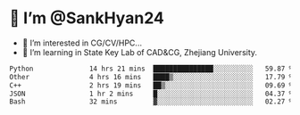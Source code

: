 # 👋 I’m @SankHyan24

- 👀 I’m interested in CG/CV/HPC...
- 🌱 I’m learning in State Key Lab of CAD&CG, Zhejiang University.

<!---
SankHyan24/SankHyan24 is a ✨ special ✨ repository because its `README.md` (this file) appears on your GitHub profile.
You can click the Preview link to take a look at your changes.
--->
<!--START_SECTION:waka-->

```txt
Python              14 hrs 21 mins  ███████████████░░░░░░░░░░   59.87 %
Other               4 hrs 16 mins   ████▒░░░░░░░░░░░░░░░░░░░░   17.79 %
C++                 2 hrs 19 mins   ██▒░░░░░░░░░░░░░░░░░░░░░░   09.69 %
JSON                1 hr 2 mins     █░░░░░░░░░░░░░░░░░░░░░░░░   04.37 %
Bash                32 mins         ▓░░░░░░░░░░░░░░░░░░░░░░░░   02.27 %
```

<!--END_SECTION:waka-->
